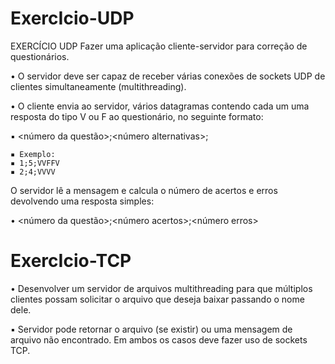 # ExercIcio-UDP

EXERCÍCIO UDP
Fazer uma aplicação cliente-servidor para correção de questionários.
  
  • O servidor deve ser capaz de receber várias conexões de sockets UDP de clientes
  simultaneamente (multithreading).
  
  • O cliente envia ao servidor, vários datagramas contendo cada um uma resposta do tipo
  V ou F ao questionário, no seguinte formato:
  
  ▪ <número da questão>;<número alternativas>;<respostas>
    
    ▪ Exemplo:
    ▪ 1;5;VVFFV
    ▪ 2;4;VVVV
    
O servidor lê a mensagem e calcula o número de acertos e erros devolvendo uma resposta
simples:

  • <número da questão>;<número acertos>;<número erros>

# ExercIcio-TCP
  
  • Desenvolver um servidor de arquivos multithreading para que múltiplos clientes
possam solicitar o arquivo que deseja baixar passando o nome dele.
  
▪ Servidor pode retornar o arquivo (se existir) ou uma mensagem de arquivo não
encontrado. Em ambos os casos deve fazer uso de sockets TCP. 
